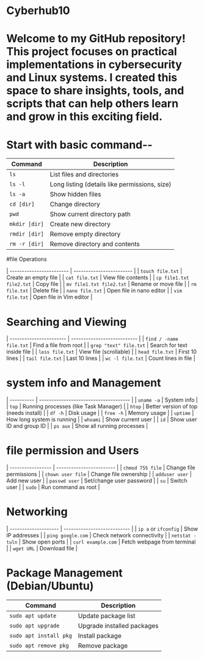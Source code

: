 # Cyberhub10
# Welcome to my GitHub repository! This project focuses on practical implementations in cybersecurity and Linux systems. I created this space to share insights, tools, and scripts that can help others learn and grow in this exciting field.

# Start with basic command--

| Command       | Description                                   |
| ------------- | --------------------------------------------- |
| `ls`          | List files and directories                    |
| `ls -l`       | Long listing (details like permissions, size) |
| `ls -a`       | Show hidden files                             |
| `cd [dir]`    | Change directory                              |
| `pwd`         | Show current directory path                   |
| `mkdir [dir]` | Create new directory                          |
| `rmdir [dir]` | Remove empty directory                        |
| `rm -r [dir]` | Remove directory and contents                 |

#file Operations

| ------------------------ | ------------------------ |
| `touch file.txt`         | Create an empty file     |
| `cat file.txt`           | View file contents       |
| `cp file1.txt file2.txt` | Copy file                |
| `mv file1.txt file2.txt` | Rename or move file      |
| `rm file.txt`            | Delete file              |
| `nano file.txt`          | Open file in nano editor |
| `vim file.txt`           | Open file in Vim editor  |

# Searching and Viewing 

| ----------------------- | --------------------------- |
| `find / -name file.txt` | Find a file from root       |
| `grep "text" file.txt`  | Search for text inside file |
| `less file.txt`         | View file (scrollable)      |
| `head file.txt`         | First 10 lines              |
| `tail file.txt`         | Last 10 lines               |
| `wc -l file.txt`        | Count lines in file         |

# system info and Management 

| ---------- | ------------------------------------- |
| `uname -a` | System info                           |
| `top`      | Running processes (like Task Manager) |
| `htop`     | Better version of top (needs install) |
| `df -h`    | Disk usage                            |
| `free -h`  | Memory usage                          |
| `uptime`   | How long system is running            |
| `whoami`   | Show current user                     |
| `id`       | Show user ID and group ID             |
| `ps aux`   | Show all running processes            |

# file permission and Users

| ----------------- | ------------------------ |
| `chmod 755 file`  | Change file permissions  |
| `chown user file` | Change file ownership    |
| `adduser user`    | Add new user             |
| `passwd user`     | Set/change user password |
| `su`              | Switch user              |
| `sudo`            | Run command as root      |

# Networking 

| -------------------- | --------------------------- |
| `ip a` or `ifconfig` | Show IP addresses           |
| `ping google.com`    | Check network connectivity  |
| `netstat -tuln`      | Show open ports             |
| `curl example.com`   | Fetch webpage from terminal |
| `wget URL`           | Download file               |



# Package Management (Debian/Ubuntu)
| Command                | Description                |
| ---------------------- | -------------------------- |
| `sudo apt update`      | Update package list        |
| `sudo apt upgrade`     | Upgrade installed packages |
| `sudo apt install pkg` | Install package            |
| `sudo apt remove pkg`  | Remove package             |



